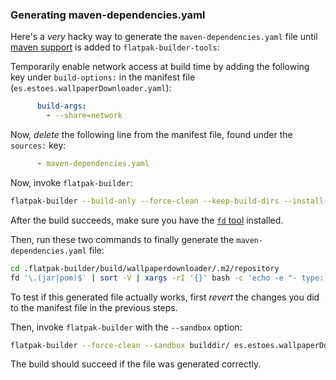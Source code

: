 ### Generating maven-dependencies.yaml

Here's a *very* hacky way to generate the `maven-dependencies.yaml` file until [maven support](https://github.com/flatpak/flatpak-builder-tools/pull/253) is added to `flatpak-builder-tools`:

Temporarily enable network access at build time by adding the following key under `build-options:` in the manifest file (`es.estoes.wallpaperDownloader.yaml`):

```yaml
      build-args:
        - --share=network
```

Now, *delete* the following line from the manifest file, found under the `sources:` key:

```yaml
      - maven-dependencies.yaml
```

Now, invoke `flatpak-builder`:

```bash
flatpak-builder --build-only --force-clean --keep-build-dirs --install-deps-from=flathub builddir/ es.estoes.wallpaperDownloader.yaml
```

After the build succeeds, make sure you have the [`fd` tool](https://github.com/sharkdp/fd) installed.

Then, run these two commands to finally generate the `maven-dependencies.yaml` file:

```bash
cd .flatpak-builder/build/wallpaperdownloader/.m2/repository
fd '\.(jar|pom)$' | sort -V | xargs -rI '{}' bash -c 'echo -e "- type: file\n  dest: .m2/repository/$(dirname {})\n  url: https://repo.maven.apache.org/maven2/{}\n  sha256: $(sha256sum {} | cut -c 1-64)"' > ../../../../../maven-dependencies.yaml
```

To test if this generated file actually works, first *revert* the changes you did to the manifest file in the previous steps.

Then, invoke `flatpak-builder` with the `--sandbox` option:

```bash
flatpak-builder --force-clean --sandbox builddir/ es.estoes.wallpaperDownloader.yaml
```

The build should succeed if the file was generated correctly.